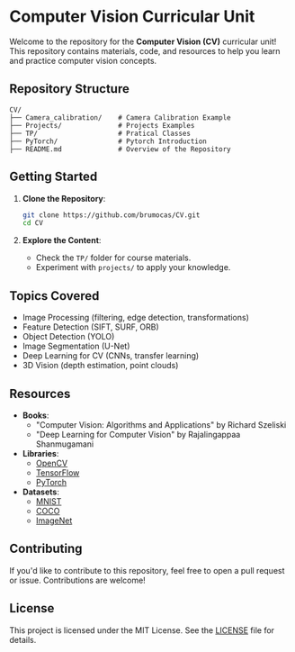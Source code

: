 # Computer Vision Curricular Unit

Welcome to the repository for the **Computer Vision (CV)** curricular unit! This repository contains materials, code, and resources to help you learn and practice computer vision concepts.



## **Repository Structure**

```
CV/
├── Camera_calibration/    # Camera Calibration Example
├── Projects/              # Projects Examples
├── TP/                    # Pratical Classes
├── PyTorch/               # Pytorch Introduction
├── README.md              # Overview of the Repository
```



## **Getting Started**

1. **Clone the Repository**:
   ```bash
   git clone https://github.com/brumocas/CV.git
   cd CV
   ```
   
2. **Explore the Content**:
   - Check the `TP/` folder for course materials.
   - Experiment with `projects/` to apply your knowledge.


## **Topics Covered**

- Image Processing (filtering, edge detection, transformations)
- Feature Detection (SIFT, SURF, ORB)
- Object Detection (YOLO)
- Image Segmentation (U-Net)
- Deep Learning for CV (CNNs, transfer learning)
- 3D Vision (depth estimation, point clouds)


## **Resources**

- **Books**:
  - "Computer Vision: Algorithms and Applications" by Richard Szeliski
  - "Deep Learning for Computer Vision" by Rajalingappaa Shanmugamani
- **Libraries**:
  - [OpenCV](https://opencv.org/)
  - [TensorFlow](https://www.tensorflow.org/)
  - [PyTorch](https://pytorch.org/)
- **Datasets**:
  - [MNIST](http://yann.lecun.com/exdb/mnist/)
  - [COCO](https://cocodataset.org/)
  - [ImageNet](https://www.image-net.org/)



## **Contributing**

If you'd like to contribute to this repository, feel free to open a pull request or issue. Contributions are welcome!



## **License**

This project is licensed under the MIT License. See the [LICENSE](LICENSE) file for details.
